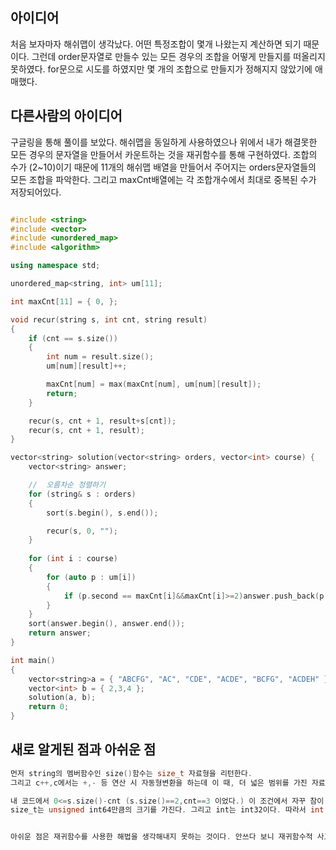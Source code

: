 ## 아이디어

처음 보자마자 해쉬맵이 생각났다. 어떤 특정조합이 몇개 나왔는지 계산하면 되기 때문이다. 그런데 order문자열로 만들수 있는 모든 경우의 조합을 어떻게 만들지를 떠올리지 못하였다. for문으로 시도를 하였지만 몇 개의 조합으로 만들지가 정해지지 않았기에 애매했다. 

## 다른사람의 아이디어

구글링을 통해 풀이를 보았다. 해쉬맵을 동일하게 사용하였으나 위에서 내가 해결못한 모든 경우의 문자열을 만들어서 카운트하는 것을 재귀함수를 통해 구현하였다. 조합의 수가 (2~10)이기 때문에 11개의 해쉬맵 배열을 만들어서 주어지는 orders문자열들의 모든 조합을 파악한다. 
그리고 maxCnt배열에는 각 조합개수에서 최대로 중복된 수가 저장되어있다.


```cpp

#include <string>
#include <vector>
#include <unordered_map>
#include <algorithm>

using namespace std;

unordered_map<string, int> um[11];

int maxCnt[11] = { 0, };

void recur(string s, int cnt, string result)
{
    if (cnt == s.size())
    {
        int num = result.size();
        um[num][result]++;

        maxCnt[num] = max(maxCnt[num], um[num][result]);
        return;
    }

    recur(s, cnt + 1, result+s[cnt]);
    recur(s, cnt + 1, result);
}

vector<string> solution(vector<string> orders, vector<int> course) {
    vector<string> answer;

    //  오름차순 정렬하기
    for (string& s : orders)
    {
        sort(s.begin(), s.end());

        recur(s, 0, "");
    }
    
    for (int i : course)
    {
        for (auto p : um[i])
        {
            if (p.second == maxCnt[i]&&maxCnt[i]>=2)answer.push_back(p.first);
        }
    }
    sort(answer.begin(), answer.end());
    return answer;
}

int main()
{
    vector<string>a = { "ABCFG", "AC", "CDE", "ACDE", "BCFG", "ACDEH" };
    vector<int> b = { 2,3,4 };
    solution(a, b);
    return 0;
}

```

## 새로 알게된 점과 아쉬운 점

```cpp
먼저 string의 멤버함수인 size()함수는 size_t 자료형을 리턴한다. 
그리고 c++,c에서는 +,- 등 연산 시 자동형변환을 하는데 이 때, 더 넓은 범위를 가진 자료형으로 형변환되어 계산된다. ex) int + double = double

내 코드에서 0<=s.size()-cnt (s.size()==2,cnt==3 이었다.) 이 조건에서 자꾸 참이 되는 오류가 발생했었다. 
size_t는 unsigned int64만큼의 크기를 가진다. 그리고 int는 int32이다. 따라서 int 보다 크기가 size_t + int 연산 시 결과값은 size_t가 되는데 unsigned이기 때문에 음수가 나올수가 없었다. 따라서 무조건 참이되는 것이었다. 


아쉬운 점은 재귀함수를 사용한 해법을 생각해내지 못하는 것이다. 안쓰다 보니 재귀함수적 사고도 약해지는 것 같다. for문 말고도 재귀적인 해법도 떠올리려고 노력해야겠다. 

```